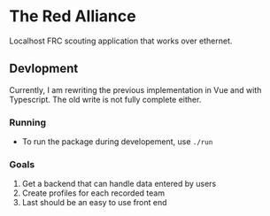 # The Red Alliance

Localhost FRC scouting application that works over ethernet.

## Devlopment

Currently, I am rewriting the previous implementation in Vue and with Typescript.
The old write is not fully complete either.

### Running

- To run the package during developement, use `./run`

### Goals

1. Get a backend that can handle data entered by users
2. Create profiles for each recorded team
3. Last should be an easy to use front end
